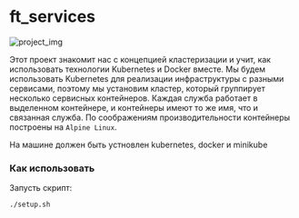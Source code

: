 # ft_services

![project_img](https://i.ibb.co/q0N7dC4/project-img.jpg)

Этот проект знакомит нас с концепцией кластеризации и учит, как использовать технологии Kubernetes и Docker вместе.
Мы будем использовать Kubernetes для реализации инфраструктуры с разными сервисами, поэтому мы установим кластер, который группирует несколько сервисных контейнеров. Каждая служба работает в выделенном контейнере, и контейнеры имеют то же имя, что и связанная служба. По соображениям производительности контейнеры построены на `` Alpine Linux ``.

На машине должен быть устновлен kubernetes, docker и minikube

### Как использовать

Запусть скрипт: 

```
./setup.sh
```

